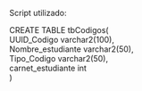 Script utilizado: </br>

CREATE TABLE tbCodigos(</br>
    UUID_Codigo varchar2(100),</br>
    Nombre_estudiante varchar2(50),</br>
    Tipo_Codigo varchar2(50),</br>
    carnet_estudiante int</br>
)</br>
